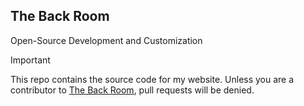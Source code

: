 The Back Room
-------------

Open-Source Development and Customization


> [!IMPORTANT]
> This repo contains the source code for my website. Unless you are a contributor to [The Back Room](https://the-back-room.info), pull requests will be denied.